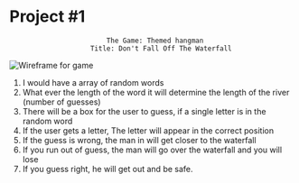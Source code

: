 # Project #1
							The Game: Themed hangman
						Title: Don't Fall Off The Waterfall
![Wireframe for game](https://i.imgur.com/TY0wgE7.png)
1. I would have a array of random words
2. What ever the length of the word it will determine the length
of the river (number of guesses)
3. There will be a box for the user to guess, if a single letter is in the random word
4. If the user gets a letter, The letter will appear in the correct position
5. If the guess is wrong, the man in will get closer to the waterfall
6. If you run out of guess, the man will go over the waterfall and you will lose
7. If you guess right, he will get out and be safe. 
